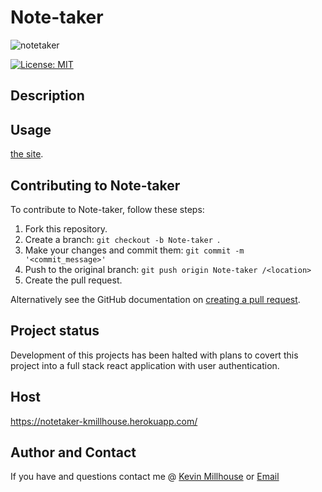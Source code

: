 
# Note-taker 
![notetaker](https://user-images.githubusercontent.com/37388720/120090942-6b41b480-c0d4-11eb-94ff-00a9238b18ad.png)

[![License: MIT](https://img.shields.io/badge/License-MIT-yellow.svg)](https://opensource.org/licenses/MIT)

## Description
 
## Usage
[the site]().

## Contributing to Note-taker  
To contribute to Note-taker, follow these steps:

1. Fork this repository.
2. Create a branch: `git checkout -b Note-taker `.
3. Make your changes and commit them: `git commit -m '<commit_message>'`
4. Push to the original branch: `git push origin Note-taker /<location>`
5. Create the pull request.

Alternatively see the GitHub documentation on [creating a pull request](https://help.github.com/en/github/collaborating-with-issues-and-pull-requests/creating-a-pull-request).

## Project status
Development of this projects has been halted with plans to covert this project into a full stack react application with user authentication.


## Host
https://notetaker-kmillhouse.herokuapp.com/

## Author and Contact
If you have and questions contact me @
[Kevin Millhouse](https://github.com/MIllhouse36)
or [Email](https://millhousekevin@gmail.com)